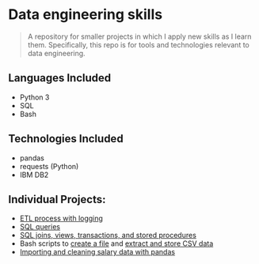 # Data engineering skills
> A repository for smaller projects in which I apply new skills as I learn them. Specifically, this repo is for tools and technologies relevant to data engineering.


## Languages Included
- Python 3
- SQL
- Bash


## Technologies Included
- pandas
- requests (Python)
- IBM DB2


## Individual Projects:
- [ETL process with logging](https://github.com/chrysippa/data-engineering-basics/blob/main/basic_etl.py)
- [SQL queries](https://github.com/chrysippa/data-engineering-basics/blob/main/basic_sql.sql)
- [SQL joins, views, transactions, and stored procedures](https://github.com/chrysippa/data-engineering-basics/blob/main/sql_views_transactions.sql)
- Bash scripts to [create a file](https://github.com/chrysippa/data-engineering-basics/blob/main/shell/createfile.sh) and [extract and store CSV data](https://github.com/chrysippa/data-engineering-basics/blob/main/shell/get_license_data.sh)
- [Importing and cleaning salary data with pandas](https://github.com/chrysippa/data-engineering-basics/blob/main/data_cleaning/salary_survey.ipynb)